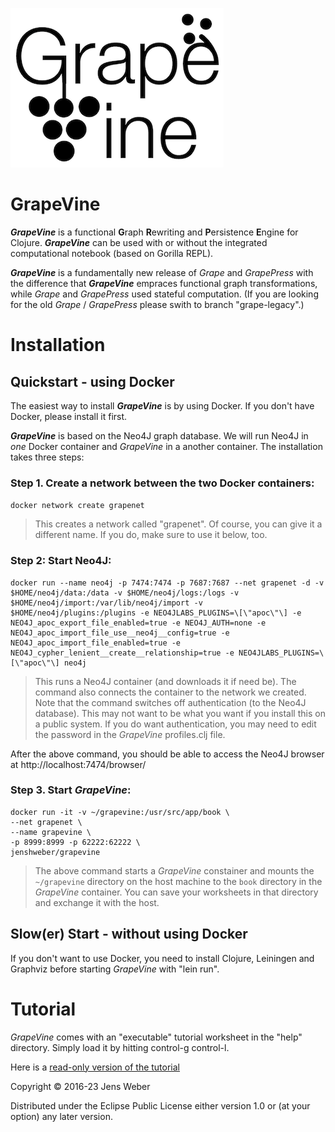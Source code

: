 ![logo](https://raw.githubusercontent.com/jenshweber/grape/fgrape/resources/gv-logo.png)
# GrapeVine

**_GrapeVine_** is a functional **G**raph **R**ewriting and **P**ersistence **E**ngine for Clojure.  _**GrapeVine**_ can be used with or without the integrated computational notebook (based on Gorilla REPL). 

**_GrapeVine_** is a fundamentally new release of _Grape_ and _GrapePress_ with the difference that **_GrapeVine_** empraces functional graph transformations, while  _Grape_ and _GrapePress_ used stateful computation. (If you are looking for the old _Grape_ / _GrapePress_ please swith to branch "grape-legacy".)

# Installation

## Quickstart - using Docker

The easiest way to install **_GrapeVine_** is by using Docker. If you don't have Docker, please install it first.

 **_GrapeVine_** is based on the Neo4J graph database. We will run Neo4J in _one_ Docker container and _GrapeVine_ in a another container. The installation takes three steps:
 
 ### Step 1. Create a network between the two Docker containers:    
 ``docker network create grapenet`` 
 
 > This creates a network called "grapenet". Of course, you can give it a different name. If you do, make sure to use it below, too.

### Step 2: Start Neo4J:

```
docker run --name neo4j -p 7474:7474 -p 7687:7687 --net grapenet -d -v $HOME/neo4j/data:/data -v $HOME/neo4j/logs:/logs -v $HOME/neo4j/import:/var/lib/neo4j/import -v $HOME/neo4j/plugins:/plugins -e NEO4JLABS_PLUGINS=\[\"apoc\"\] -e NEO4J_apoc_export_file_enabled=true -e NEO4J_AUTH=none -e NEO4J_apoc_import_file_use__neo4j__config=true -e NEO4J_apoc_import_file_enabled=true -e NEO4J_cypher_lenient__create__relationship=true -e NEO4JLABS_PLUGINS=\[\"apoc\"\] neo4j
 ```

> This runs a Neo4J container (and downloads it if need be). The command also connects the container to the network we created. Note that the command switches off authentication (to the Neo4J database). This may not want to be what you want if you install this on a public system. If you do want authentication, you may need to edit the password in the _GrapeVine_ profiles.clj file.

After the above command, you should be able to access the Neo4J browser at http://localhost:7474/browser/

### Step 3. Start _GrapeVine_:
 
```
docker run -it -v ~/grapevine:/usr/src/app/book \
--net grapenet \
--name grapevine \
-p 8999:8999 -p 62222:62222 \
jenshweber/grapevine
```

> The above command starts a _GrapeVine_ constainer and mounts the `~/grapevine` directory on the host machine to the `book` directory in the _GrapeVine_ container. You can save your worksheets in that directory and exchange it with the host.

## Slow(er) Start - without using Docker

If you don't want to use Docker, you need to install Clojure, Leiningen and Graphviz before starting _GrapeVine_ with "lein run".

# Tutorial

_GrapeVine_ comes with an "executable" tutorial worksheet in the "help" directory. Simply load it by hitting control-g control-l.

Here is a [read-only version of the tutorial](https://web.uvic.ca/~jens/gv/view.html?source=github&user=jenshweber&repo=grape&path=help/tutorial.clj) 



Copyright © 2016-23 Jens Weber

Distributed under the Eclipse Public License either version 1.0 or (at
your option) any later version.
